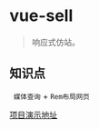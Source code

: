 # vue-sell


> 响应式仿站。


## 知识点

` 媒体查询` + `Rem布局网页` 


[项目演示地址](https://loveleslie.github.io/responsive-web/)
